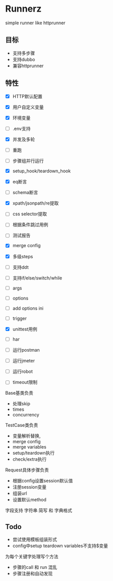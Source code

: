 # Runnerz

simple runner like httprunner


## 目标
- 支持多步骤
- 支持dubbo
- 兼容httprunner










## 特性
- [x] HTTP默认配置
- [x] 用户自定义变量
- [x] 环境变量
- [ ] .env支持
- [x] 并发及多轮
- [ ] 重跑
- [ ] 步骤组并行运行
- [x] setup_hook/teardown_hook
- [x] eq断言
- [ ] schema断言
- [x] xpath/jsonpath/re提取
- [ ] css selector提取
- [ ] 根据条件跳过用例
- [ ] 测试报告
- [x] merge config
- [x] 多级steps
- [ ] 支持ddt
- [ ] 支持if/else/switch/while
- [ ] args
- [ ] options
- [ ] add options ini
- [ ] trigger
- [x] unittest用例
- [ ] har
- [ ] 运行postman
- [ ] 运行jmeter
- [ ] 运行robot
- [ ] timeout限制


Base基类负责
* 处理skip
* times
* concurrency



TestCase类负责
* 变量解析替换,
* merge config
* merge variables
* setup/teardown执行
* check/extra执行



Request具体步骤负责
* 根据config设置session默认值
* 注册session变量
* 组装url
* 设置默认method


字段支持 字符串 简写 和 字典格式

## Todo
* 尝试使用模板组装形式
* config中setup teardown variables不支持$变量


为每个关键字处理写个方法


* 步骤的call 和 run 混乱
* 步骤注册和自动发现